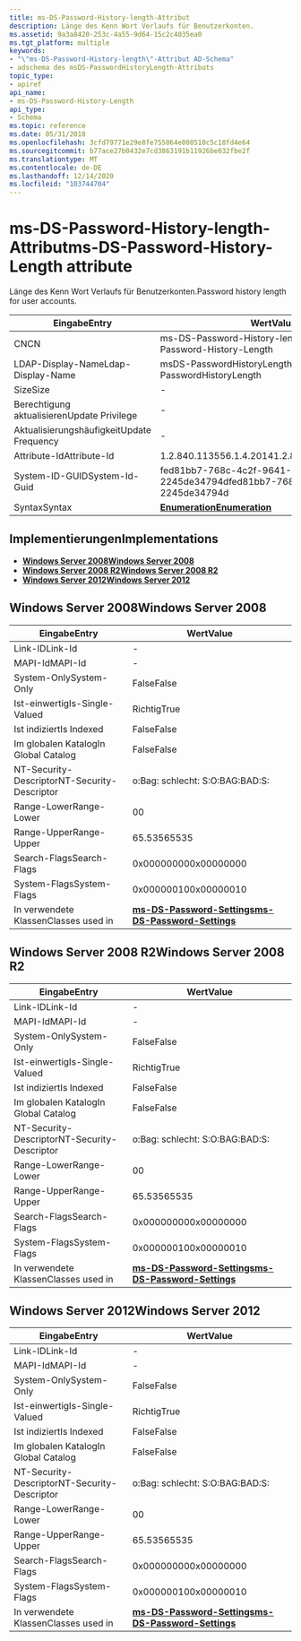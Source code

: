 ```yaml
---
title: ms-DS-Password-History-length-Attribut
description: Länge des Kenn Wort Verlaufs für Benutzerkonten.
ms.assetid: 9a3a8420-253c-4a55-9d64-15c2c4035ea0
ms.tgt_platform: multiple
keywords:
- "\"ms-DS-Password-History-length\"-Attribut AD-Schema"
- adschema des msDS-PasswordHistoryLength-Attributs
topic_type:
- apiref
api_name:
- ms-DS-Password-History-Length
api_type:
- Schema
ms.topic: reference
ms.date: 05/31/2018
ms.openlocfilehash: 3cfd79771e29e8fe755064e008510c5c18fd4e64
ms.sourcegitcommit: b77ace27b0432e7cd3863191b11926be032fbe2f
ms.translationtype: MT
ms.contentlocale: de-DE
ms.lasthandoff: 12/14/2020
ms.locfileid: "103744704"
---
```

# <a name="ms-ds-password-history-length-attribute"></a><span data-ttu-id="f7aee-105">ms-DS-Password-History-length-Attribut</span><span class="sxs-lookup"><span data-stu-id="f7aee-105">ms-DS-Password-History-Length attribute</span></span>

<span data-ttu-id="f7aee-106">Länge des Kenn Wort Verlaufs für Benutzerkonten.</span><span class="sxs-lookup"><span data-stu-id="f7aee-106">Password history length for user accounts.</span></span>



| <span data-ttu-id="f7aee-107">Eingabe</span><span class="sxs-lookup"><span data-stu-id="f7aee-107">Entry</span></span> | <span data-ttu-id="f7aee-108">Wert</span><span class="sxs-lookup"><span data-stu-id="f7aee-108">Value</span></span> |
|-------------------|--------------------------------------|
| <span data-ttu-id="f7aee-109">CN</span><span class="sxs-lookup"><span data-stu-id="f7aee-109">CN</span></span>                | <span data-ttu-id="f7aee-110">ms-DS-Password-History-length</span><span class="sxs-lookup"><span data-stu-id="f7aee-110">ms-DS-Password-History-Length</span></span>        |
| <span data-ttu-id="f7aee-111">LDAP-Display-Name</span><span class="sxs-lookup"><span data-stu-id="f7aee-111">Ldap-Display-Name</span></span> | <span data-ttu-id="f7aee-112">msDS-PasswordHistoryLength</span><span class="sxs-lookup"><span data-stu-id="f7aee-112">msDS-PasswordHistoryLength</span></span>           |
| <span data-ttu-id="f7aee-113">Size</span><span class="sxs-lookup"><span data-stu-id="f7aee-113">Size</span></span>              | \-                                   |
| <span data-ttu-id="f7aee-114">Berechtigung aktualisieren</span><span class="sxs-lookup"><span data-stu-id="f7aee-114">Update Privilege</span></span>  | \-                                   |
| <span data-ttu-id="f7aee-115">Aktualisierungshäufigkeit</span><span class="sxs-lookup"><span data-stu-id="f7aee-115">Update Frequency</span></span>  | \-                                   |
| <span data-ttu-id="f7aee-116">Attribute-Id</span><span class="sxs-lookup"><span data-stu-id="f7aee-116">Attribute-Id</span></span>      | <span data-ttu-id="f7aee-117">1.2.840.113556.1.4.2014</span><span class="sxs-lookup"><span data-stu-id="f7aee-117">1.2.840.113556.1.4.2014</span></span>              |
| <span data-ttu-id="f7aee-118">System-ID-GUID</span><span class="sxs-lookup"><span data-stu-id="f7aee-118">System-Id-Guid</span></span>    | <span data-ttu-id="f7aee-119">fed81bb7-768c-4c2f-9641-2245de34794d</span><span class="sxs-lookup"><span data-stu-id="f7aee-119">fed81bb7-768c-4c2f-9641-2245de34794d</span></span> |
| <span data-ttu-id="f7aee-120">Syntax</span><span class="sxs-lookup"><span data-stu-id="f7aee-120">Syntax</span></span>            | [<span data-ttu-id="f7aee-121">**Enumeration**</span><span class="sxs-lookup"><span data-stu-id="f7aee-121">**Enumeration**</span></span>](s-enumeration.md) |



## <a name="implementations"></a><span data-ttu-id="f7aee-122">Implementierungen</span><span class="sxs-lookup"><span data-stu-id="f7aee-122">Implementations</span></span>

-   [<span data-ttu-id="f7aee-123">**Windows Server 2008**</span><span class="sxs-lookup"><span data-stu-id="f7aee-123">**Windows Server 2008**</span></span>](#windows-server-2008)
-   [<span data-ttu-id="f7aee-124">**Windows Server 2008 R2**</span><span class="sxs-lookup"><span data-stu-id="f7aee-124">**Windows Server 2008 R2**</span></span>](#windows-server-2008-r2)
-   [<span data-ttu-id="f7aee-125">**Windows Server 2012**</span><span class="sxs-lookup"><span data-stu-id="f7aee-125">**Windows Server 2012**</span></span>](#windows-server-2012)

## <a name="windows-server-2008"></a><span data-ttu-id="f7aee-126">Windows Server 2008</span><span class="sxs-lookup"><span data-stu-id="f7aee-126">Windows Server 2008</span></span>



| <span data-ttu-id="f7aee-127">Eingabe</span><span class="sxs-lookup"><span data-stu-id="f7aee-127">Entry</span></span> | <span data-ttu-id="f7aee-128">Wert</span><span class="sxs-lookup"><span data-stu-id="f7aee-128">Value</span></span> |
|------------------------|-----------------------------------------------------------------------|
| <span data-ttu-id="f7aee-129">Link-ID</span><span class="sxs-lookup"><span data-stu-id="f7aee-129">Link-Id</span></span>                | \-                                                                    |
| <span data-ttu-id="f7aee-130">MAPI-Id</span><span class="sxs-lookup"><span data-stu-id="f7aee-130">MAPI-Id</span></span>                | \-                                                                    |
| <span data-ttu-id="f7aee-131">System-Only</span><span class="sxs-lookup"><span data-stu-id="f7aee-131">System-Only</span></span>            | <span data-ttu-id="f7aee-132">False</span><span class="sxs-lookup"><span data-stu-id="f7aee-132">False</span></span>                                                                 |
| <span data-ttu-id="f7aee-133">Ist-einwertig</span><span class="sxs-lookup"><span data-stu-id="f7aee-133">Is-Single-Valued</span></span>       | <span data-ttu-id="f7aee-134">Richtig</span><span class="sxs-lookup"><span data-stu-id="f7aee-134">True</span></span>                                                                  |
| <span data-ttu-id="f7aee-135">Ist indiziert</span><span class="sxs-lookup"><span data-stu-id="f7aee-135">Is Indexed</span></span>             | <span data-ttu-id="f7aee-136">False</span><span class="sxs-lookup"><span data-stu-id="f7aee-136">False</span></span>                                                                 |
| <span data-ttu-id="f7aee-137">Im globalen Katalog</span><span class="sxs-lookup"><span data-stu-id="f7aee-137">In Global Catalog</span></span>      | <span data-ttu-id="f7aee-138">False</span><span class="sxs-lookup"><span data-stu-id="f7aee-138">False</span></span>                                                                 |
| <span data-ttu-id="f7aee-139">NT-Security-Descriptor</span><span class="sxs-lookup"><span data-stu-id="f7aee-139">NT-Security-Descriptor</span></span> | <span data-ttu-id="f7aee-140">o:Bag: schlecht: S:</span><span class="sxs-lookup"><span data-stu-id="f7aee-140">O:BAG:BAD:S:</span></span>                                                          |
| <span data-ttu-id="f7aee-141">Range-Lower</span><span class="sxs-lookup"><span data-stu-id="f7aee-141">Range-Lower</span></span>            | <span data-ttu-id="f7aee-142">0</span><span class="sxs-lookup"><span data-stu-id="f7aee-142">0</span></span>                                                                     |
| <span data-ttu-id="f7aee-143">Range-Upper</span><span class="sxs-lookup"><span data-stu-id="f7aee-143">Range-Upper</span></span>            | <span data-ttu-id="f7aee-144">65.535</span><span class="sxs-lookup"><span data-stu-id="f7aee-144">65535</span></span>                                                                 |
| <span data-ttu-id="f7aee-145">Search-Flags</span><span class="sxs-lookup"><span data-stu-id="f7aee-145">Search-Flags</span></span>           | <span data-ttu-id="f7aee-146">0x00000000</span><span class="sxs-lookup"><span data-stu-id="f7aee-146">0x00000000</span></span>                                                            |
| <span data-ttu-id="f7aee-147">System-Flags</span><span class="sxs-lookup"><span data-stu-id="f7aee-147">System-Flags</span></span>           | <span data-ttu-id="f7aee-148">0x00000010</span><span class="sxs-lookup"><span data-stu-id="f7aee-148">0x00000010</span></span>                                                            |
| <span data-ttu-id="f7aee-149">In verwendete Klassen</span><span class="sxs-lookup"><span data-stu-id="f7aee-149">Classes used in</span></span>        | [<span data-ttu-id="f7aee-150">**ms-DS-Password-Settings**</span><span class="sxs-lookup"><span data-stu-id="f7aee-150">**ms-DS-Password-Settings**</span></span>](c-msds-passwordsettings.md)<br/> |



## <a name="windows-server-2008-r2"></a><span data-ttu-id="f7aee-151">Windows Server 2008 R2</span><span class="sxs-lookup"><span data-stu-id="f7aee-151">Windows Server 2008 R2</span></span>



| <span data-ttu-id="f7aee-152">Eingabe</span><span class="sxs-lookup"><span data-stu-id="f7aee-152">Entry</span></span> | <span data-ttu-id="f7aee-153">Wert</span><span class="sxs-lookup"><span data-stu-id="f7aee-153">Value</span></span> |
|------------------------|-----------------------------------------------------------------------|
| <span data-ttu-id="f7aee-154">Link-ID</span><span class="sxs-lookup"><span data-stu-id="f7aee-154">Link-Id</span></span>                | \-                                                                    |
| <span data-ttu-id="f7aee-155">MAPI-Id</span><span class="sxs-lookup"><span data-stu-id="f7aee-155">MAPI-Id</span></span>                | \-                                                                    |
| <span data-ttu-id="f7aee-156">System-Only</span><span class="sxs-lookup"><span data-stu-id="f7aee-156">System-Only</span></span>            | <span data-ttu-id="f7aee-157">False</span><span class="sxs-lookup"><span data-stu-id="f7aee-157">False</span></span>                                                                 |
| <span data-ttu-id="f7aee-158">Ist-einwertig</span><span class="sxs-lookup"><span data-stu-id="f7aee-158">Is-Single-Valued</span></span>       | <span data-ttu-id="f7aee-159">Richtig</span><span class="sxs-lookup"><span data-stu-id="f7aee-159">True</span></span>                                                                  |
| <span data-ttu-id="f7aee-160">Ist indiziert</span><span class="sxs-lookup"><span data-stu-id="f7aee-160">Is Indexed</span></span>             | <span data-ttu-id="f7aee-161">False</span><span class="sxs-lookup"><span data-stu-id="f7aee-161">False</span></span>                                                                 |
| <span data-ttu-id="f7aee-162">Im globalen Katalog</span><span class="sxs-lookup"><span data-stu-id="f7aee-162">In Global Catalog</span></span>      | <span data-ttu-id="f7aee-163">False</span><span class="sxs-lookup"><span data-stu-id="f7aee-163">False</span></span>                                                                 |
| <span data-ttu-id="f7aee-164">NT-Security-Descriptor</span><span class="sxs-lookup"><span data-stu-id="f7aee-164">NT-Security-Descriptor</span></span> | <span data-ttu-id="f7aee-165">o:Bag: schlecht: S:</span><span class="sxs-lookup"><span data-stu-id="f7aee-165">O:BAG:BAD:S:</span></span>                                                          |
| <span data-ttu-id="f7aee-166">Range-Lower</span><span class="sxs-lookup"><span data-stu-id="f7aee-166">Range-Lower</span></span>            | <span data-ttu-id="f7aee-167">0</span><span class="sxs-lookup"><span data-stu-id="f7aee-167">0</span></span>                                                                     |
| <span data-ttu-id="f7aee-168">Range-Upper</span><span class="sxs-lookup"><span data-stu-id="f7aee-168">Range-Upper</span></span>            | <span data-ttu-id="f7aee-169">65.535</span><span class="sxs-lookup"><span data-stu-id="f7aee-169">65535</span></span>                                                                 |
| <span data-ttu-id="f7aee-170">Search-Flags</span><span class="sxs-lookup"><span data-stu-id="f7aee-170">Search-Flags</span></span>           | <span data-ttu-id="f7aee-171">0x00000000</span><span class="sxs-lookup"><span data-stu-id="f7aee-171">0x00000000</span></span>                                                            |
| <span data-ttu-id="f7aee-172">System-Flags</span><span class="sxs-lookup"><span data-stu-id="f7aee-172">System-Flags</span></span>           | <span data-ttu-id="f7aee-173">0x00000010</span><span class="sxs-lookup"><span data-stu-id="f7aee-173">0x00000010</span></span>                                                            |
| <span data-ttu-id="f7aee-174">In verwendete Klassen</span><span class="sxs-lookup"><span data-stu-id="f7aee-174">Classes used in</span></span>        | [<span data-ttu-id="f7aee-175">**ms-DS-Password-Settings**</span><span class="sxs-lookup"><span data-stu-id="f7aee-175">**ms-DS-Password-Settings**</span></span>](c-msds-passwordsettings.md)<br/> |



## <a name="windows-server-2012"></a><span data-ttu-id="f7aee-176">Windows Server 2012</span><span class="sxs-lookup"><span data-stu-id="f7aee-176">Windows Server 2012</span></span>



| <span data-ttu-id="f7aee-177">Eingabe</span><span class="sxs-lookup"><span data-stu-id="f7aee-177">Entry</span></span> | <span data-ttu-id="f7aee-178">Wert</span><span class="sxs-lookup"><span data-stu-id="f7aee-178">Value</span></span> |
|------------------------|-----------------------------------------------------------------------|
| <span data-ttu-id="f7aee-179">Link-ID</span><span class="sxs-lookup"><span data-stu-id="f7aee-179">Link-Id</span></span>                | \-                                                                    |
| <span data-ttu-id="f7aee-180">MAPI-Id</span><span class="sxs-lookup"><span data-stu-id="f7aee-180">MAPI-Id</span></span>                | \-                                                                    |
| <span data-ttu-id="f7aee-181">System-Only</span><span class="sxs-lookup"><span data-stu-id="f7aee-181">System-Only</span></span>            | <span data-ttu-id="f7aee-182">False</span><span class="sxs-lookup"><span data-stu-id="f7aee-182">False</span></span>                                                                 |
| <span data-ttu-id="f7aee-183">Ist-einwertig</span><span class="sxs-lookup"><span data-stu-id="f7aee-183">Is-Single-Valued</span></span>       | <span data-ttu-id="f7aee-184">Richtig</span><span class="sxs-lookup"><span data-stu-id="f7aee-184">True</span></span>                                                                  |
| <span data-ttu-id="f7aee-185">Ist indiziert</span><span class="sxs-lookup"><span data-stu-id="f7aee-185">Is Indexed</span></span>             | <span data-ttu-id="f7aee-186">False</span><span class="sxs-lookup"><span data-stu-id="f7aee-186">False</span></span>                                                                 |
| <span data-ttu-id="f7aee-187">Im globalen Katalog</span><span class="sxs-lookup"><span data-stu-id="f7aee-187">In Global Catalog</span></span>      | <span data-ttu-id="f7aee-188">False</span><span class="sxs-lookup"><span data-stu-id="f7aee-188">False</span></span>                                                                 |
| <span data-ttu-id="f7aee-189">NT-Security-Descriptor</span><span class="sxs-lookup"><span data-stu-id="f7aee-189">NT-Security-Descriptor</span></span> | <span data-ttu-id="f7aee-190">o:Bag: schlecht: S:</span><span class="sxs-lookup"><span data-stu-id="f7aee-190">O:BAG:BAD:S:</span></span>                                                          |
| <span data-ttu-id="f7aee-191">Range-Lower</span><span class="sxs-lookup"><span data-stu-id="f7aee-191">Range-Lower</span></span>            | <span data-ttu-id="f7aee-192">0</span><span class="sxs-lookup"><span data-stu-id="f7aee-192">0</span></span>                                                                     |
| <span data-ttu-id="f7aee-193">Range-Upper</span><span class="sxs-lookup"><span data-stu-id="f7aee-193">Range-Upper</span></span>            | <span data-ttu-id="f7aee-194">65.535</span><span class="sxs-lookup"><span data-stu-id="f7aee-194">65535</span></span>                                                                 |
| <span data-ttu-id="f7aee-195">Search-Flags</span><span class="sxs-lookup"><span data-stu-id="f7aee-195">Search-Flags</span></span>           | <span data-ttu-id="f7aee-196">0x00000000</span><span class="sxs-lookup"><span data-stu-id="f7aee-196">0x00000000</span></span>                                                            |
| <span data-ttu-id="f7aee-197">System-Flags</span><span class="sxs-lookup"><span data-stu-id="f7aee-197">System-Flags</span></span>           | <span data-ttu-id="f7aee-198">0x00000010</span><span class="sxs-lookup"><span data-stu-id="f7aee-198">0x00000010</span></span>                                                            |
| <span data-ttu-id="f7aee-199">In verwendete Klassen</span><span class="sxs-lookup"><span data-stu-id="f7aee-199">Classes used in</span></span>        | [<span data-ttu-id="f7aee-200">**ms-DS-Password-Settings**</span><span class="sxs-lookup"><span data-stu-id="f7aee-200">**ms-DS-Password-Settings**</span></span>](c-msds-passwordsettings.md)<br/> |



 

 





